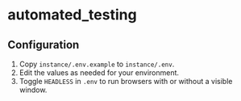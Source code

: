 # automated_testing

## Configuration

1. Copy `instance/.env.example` to `instance/.env`.
2. Edit the values as needed for your environment.
3. Toggle `HEADLESS` in `.env` to run browsers with or without a visible window.

